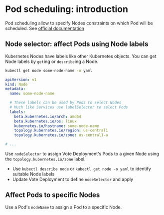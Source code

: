 # Pod scheduling: introduction

Pod scheduling allow to specify Nodes constraints on which Pod will be scheduled. See [official documentation](https://kubernetes.io/docs/concepts/scheduling-eviction/assign-pod-node/#affinity-and-anti-affinity)

## Node selector: affect Pods using Node labels

Kubernetes Nodes have labels like other Kubernetes objects. You can get Node labels by `get`ing or `describe`ing a Node.

```sh
kubectl get node some-node-name -o yaml
```
```yaml
apiVersion: v1
kind: Node
metadata:
  name: some-node-name

  # These labels can be used by Pods to select Nodes
  # Much like Services use labelSelector to select Pods
  labels:
    beta.kubernetes.io/arch: amd64
    beta.kubernetes.io/os: linux
    kubernetes.io/hostname: some-node-name
    topology.kubernetes.io/region: us-central1
    topology.kubernetes.io/zone: us-central1-a

# ...
```

Use `nodeSelector` to assign Vote Deployment's Pods to a given Node using the `topology.kubernetes.io/zone` label.
- Use `kubectl describe node` or `kubectl get node -o yaml` to identify suitable Node labels
- Update Vote Deployment to define `nodeSelector` and apply

## Affect Pods to specific Nodes

Use a Pod's `nodeName` to assign a Pod to a specific Node.